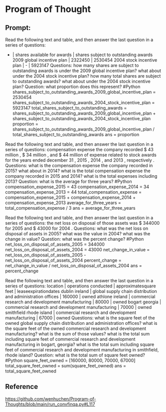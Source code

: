 # Program of Thought

## Prompt:

Read the following text and table, and then answer the last question in a series of questions:

- | shares available for awards | shares subject to outstanding awards
  2009 global incentive plan | 2322450 | 2530454
  2004 stock incentive plan | - | 5923147
  Questions: how many shares are subject to outstanding awards is under the 2009 global incentive plan? what about under the 2004 stock incentive plan? how many total shares are subject to outstanding awards? what about under the 2004 stock incentive plan?
  Question: what proportion does this represent?
  #Python
  shares_subject_to_outstanding_awards_2009_global_incentive_plan = 2530454
  shares_subject_to_outstanding_awards_2004_stock_incentive_plan = 5923147
  total_shares_subject_to_outstanding_awards = shares_subject_to_outstanding_awards_2009_global_incentive_plan + shares_subject_to_outstanding_awards_2004_stock_incentive_plan
  proportion = shares_subject_to_outstanding_awards_2009_global_incentive_plan / total_shares_subject_to_outstanding_awards
  ans = proportion

Read the following text and table, and then answer the last question in a series of questions:
compensation expense the company recorded $ 43 million , $ 34 million , and $ 44 million of expense related to stock awards for the years ended december 31 , 2015 , 2014 , and 2013 , respectively .
Questions: what is the compensation expense the company recorded in 2015? what about in 2014? what is the total compensation expense the company recorded in 2015 and 2014? what is the total expenses including 2013?
Question: what is the average for three years?
#Python
compensation_expense_2015 = 43
compensation_expense_2014 = 34
compensation_expense_2013 = 44
total_compensation_expense = compensation_expense_2015 + compensation_expense_2014 + compensation_expense_2013
average_for_three_years = total_compensation_expense / 3
ans = average_for_three_years

Read the following text and table, and then answer the last question in a series of questions:
the net loss on disposal of those assets was $ 344000 for 2005 and $ 43000 for 2004 .
Questions: what was the net loss on disposal of assets in 2005? what was the value in 2004? what was the change in value?
Question: what was the percent change?
#Python
net_loss_on_disposal_of_assets_2005 = 344000
net_loss_on_disposal_of_assets_2004 = 43000
net_change_in_value = net_loss_on_disposal_of_assets_2005 - net_loss_on_disposal_of_assets_2004
percent_change = net_change_in_value / net_loss_on_disposal_of_assets_2004
ans = percent_change

Read the following text and table, and then answer the last question in a series of questions:
location | operations conducted | approximatesquare feet | leaseexpirationdates
dublin ireland | global supply chain distribution and administration offices | 160000 | owned
athlone ireland | commercial research and development manufacturing | 80000 | owned
bogart georgia | commercial research and development manufacturing | 70000 | owned
smithfield rhode island | commercial research and development manufacturing | 67000 | owned
Questions: what is the square feet of the owned global supply chain distribution and administration offices? what is the square feet of the owned commercial research and development manufacturing? what is the sum of those values? what is the total sum including square feet of commercial research and development manufacturing in bogart, georgia? what is the total sum including square feet of commercial research and development manufacturing in smithfield, rhode island?
Question: what is the total sum of square feet owned?
#Python
square_feet_owned = [160000, 80000, 70000, 67000]
total_square_feet_owned = sum(square_feet_owned)
ans = total_square_feet_owned

## Reference

https://github.com/wenhuchen/Program-of-Thoughts/blob/main/run_convfinqa.py#L117
